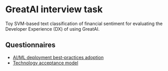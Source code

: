 # GreatAI interview task

Toy SVM-based text classification of financial sentiment for evaluating the Developer Experience (DX) of using GreatAI.

## Questionnaires

- [AI/ML deployment best-practices adoption](https://forms.gle/byf33nxgPKLyAugp6)
- [Technology acceptance model](https://forms.gle/qcjtoajdUYQsFwcEA)
